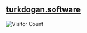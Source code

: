 ## [turkdogan.software](https://turkdogan.software/)

![Visitor Count](https://profile-counter.glitch.me/saidturkdogan/count.svg)
